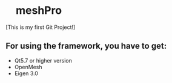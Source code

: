 #     meshPro
[This is my first Git Project!]
##     For using the framework, you have to get:

+ Qt5.7 or higher version
+ OpenMesh
+ Eigen 3.0
